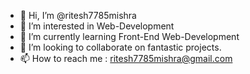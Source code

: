 - 👋 Hi, I’m @ritesh7785mishra
- 👀 I’m interested in Web-Development
- 🌱 I’m currently learning Front-End Web-Development
- 💞️ I’m looking to collaborate on fantastic projects.
- 📫 How to reach me : ritesh7785mishra@gmail.com

<!---
ritesh7785mishra/ritesh7785mishra is a ✨ special ✨ repository because its `README.md` (this file) appears on your GitHub profile.
You can click the Preview link to take a look at your changes.
--->

